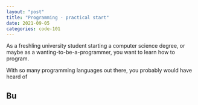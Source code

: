 ```yaml
---
layout: "post"
title: "Programming - practical start"
date: 2021-09-05
categories: code-101
---
```


As a freshling university student starting a computer science degree, or maybe as a wanting-to-be-a-programmer, you want to learn how to program.

With so many programming languages out there, you probably would have heard of 

## Bu


